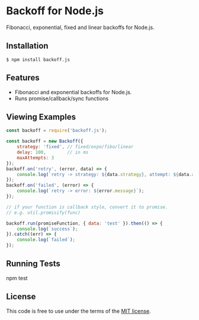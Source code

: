 
# Backoff for Node.js

Fibonacci, exponential, fixed and linear backoffs for Node.js.

## Installation

    $ npm install backoff.js

## Features

  * Fibonacci and exponential backoffs for Node.js.
  * Runs promise/callback/sync functions

## Viewing Examples

```js
const backoff = require('backoff.js');

const backoff = new Backoff({
    strategy: 'fixed', // fixed/expo/fibo/linear
    delay: 100,        // in ms
    maxAttempts: 3
});
backoff.on('retry', (error, data) => {
    console.log(`retry -> strategy: ${data.strategy}, attempt: ${data.attempt}, delay: ${data.delay}, error: ${error.message}`);
});
backoff.on('failed', (error) => {
    console.log(`retry -> error: ${error.message}`);
});

// if your function is callback style, convert it to promise.
// e.g. util.promisify(func)

backoff.run(promiseFunction, { data: 'test' }).then(() => {
    console.log(`success`);
}).catch((err) => {
    console.log(`failed`);
});

```

## Running Tests

npm test

## License

This code is free to use under the terms of the [MIT license](http://mturcotte.mit-license.org/).
